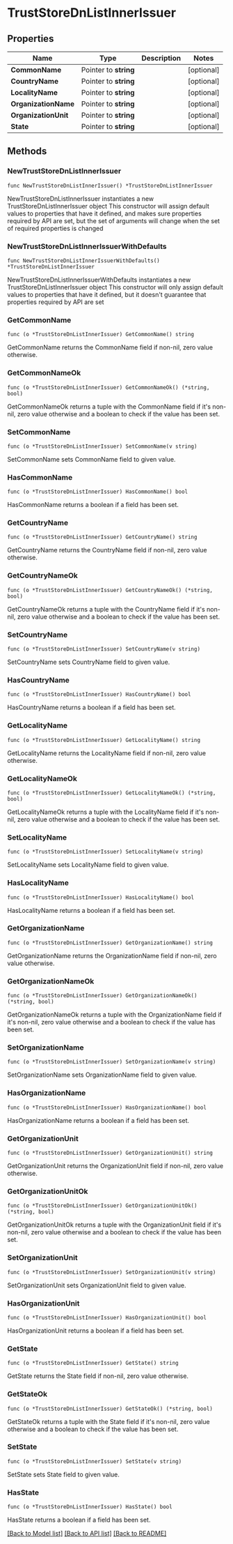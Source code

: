 # TrustStoreDnListInnerIssuer

## Properties

Name | Type | Description | Notes
------------ | ------------- | ------------- | -------------
**CommonName** | Pointer to **string** |  | [optional] 
**CountryName** | Pointer to **string** |  | [optional] 
**LocalityName** | Pointer to **string** |  | [optional] 
**OrganizationName** | Pointer to **string** |  | [optional] 
**OrganizationUnit** | Pointer to **string** |  | [optional] 
**State** | Pointer to **string** |  | [optional] 

## Methods

### NewTrustStoreDnListInnerIssuer

`func NewTrustStoreDnListInnerIssuer() *TrustStoreDnListInnerIssuer`

NewTrustStoreDnListInnerIssuer instantiates a new TrustStoreDnListInnerIssuer object
This constructor will assign default values to properties that have it defined,
and makes sure properties required by API are set, but the set of arguments
will change when the set of required properties is changed

### NewTrustStoreDnListInnerIssuerWithDefaults

`func NewTrustStoreDnListInnerIssuerWithDefaults() *TrustStoreDnListInnerIssuer`

NewTrustStoreDnListInnerIssuerWithDefaults instantiates a new TrustStoreDnListInnerIssuer object
This constructor will only assign default values to properties that have it defined,
but it doesn't guarantee that properties required by API are set

### GetCommonName

`func (o *TrustStoreDnListInnerIssuer) GetCommonName() string`

GetCommonName returns the CommonName field if non-nil, zero value otherwise.

### GetCommonNameOk

`func (o *TrustStoreDnListInnerIssuer) GetCommonNameOk() (*string, bool)`

GetCommonNameOk returns a tuple with the CommonName field if it's non-nil, zero value otherwise
and a boolean to check if the value has been set.

### SetCommonName

`func (o *TrustStoreDnListInnerIssuer) SetCommonName(v string)`

SetCommonName sets CommonName field to given value.

### HasCommonName

`func (o *TrustStoreDnListInnerIssuer) HasCommonName() bool`

HasCommonName returns a boolean if a field has been set.

### GetCountryName

`func (o *TrustStoreDnListInnerIssuer) GetCountryName() string`

GetCountryName returns the CountryName field if non-nil, zero value otherwise.

### GetCountryNameOk

`func (o *TrustStoreDnListInnerIssuer) GetCountryNameOk() (*string, bool)`

GetCountryNameOk returns a tuple with the CountryName field if it's non-nil, zero value otherwise
and a boolean to check if the value has been set.

### SetCountryName

`func (o *TrustStoreDnListInnerIssuer) SetCountryName(v string)`

SetCountryName sets CountryName field to given value.

### HasCountryName

`func (o *TrustStoreDnListInnerIssuer) HasCountryName() bool`

HasCountryName returns a boolean if a field has been set.

### GetLocalityName

`func (o *TrustStoreDnListInnerIssuer) GetLocalityName() string`

GetLocalityName returns the LocalityName field if non-nil, zero value otherwise.

### GetLocalityNameOk

`func (o *TrustStoreDnListInnerIssuer) GetLocalityNameOk() (*string, bool)`

GetLocalityNameOk returns a tuple with the LocalityName field if it's non-nil, zero value otherwise
and a boolean to check if the value has been set.

### SetLocalityName

`func (o *TrustStoreDnListInnerIssuer) SetLocalityName(v string)`

SetLocalityName sets LocalityName field to given value.

### HasLocalityName

`func (o *TrustStoreDnListInnerIssuer) HasLocalityName() bool`

HasLocalityName returns a boolean if a field has been set.

### GetOrganizationName

`func (o *TrustStoreDnListInnerIssuer) GetOrganizationName() string`

GetOrganizationName returns the OrganizationName field if non-nil, zero value otherwise.

### GetOrganizationNameOk

`func (o *TrustStoreDnListInnerIssuer) GetOrganizationNameOk() (*string, bool)`

GetOrganizationNameOk returns a tuple with the OrganizationName field if it's non-nil, zero value otherwise
and a boolean to check if the value has been set.

### SetOrganizationName

`func (o *TrustStoreDnListInnerIssuer) SetOrganizationName(v string)`

SetOrganizationName sets OrganizationName field to given value.

### HasOrganizationName

`func (o *TrustStoreDnListInnerIssuer) HasOrganizationName() bool`

HasOrganizationName returns a boolean if a field has been set.

### GetOrganizationUnit

`func (o *TrustStoreDnListInnerIssuer) GetOrganizationUnit() string`

GetOrganizationUnit returns the OrganizationUnit field if non-nil, zero value otherwise.

### GetOrganizationUnitOk

`func (o *TrustStoreDnListInnerIssuer) GetOrganizationUnitOk() (*string, bool)`

GetOrganizationUnitOk returns a tuple with the OrganizationUnit field if it's non-nil, zero value otherwise
and a boolean to check if the value has been set.

### SetOrganizationUnit

`func (o *TrustStoreDnListInnerIssuer) SetOrganizationUnit(v string)`

SetOrganizationUnit sets OrganizationUnit field to given value.

### HasOrganizationUnit

`func (o *TrustStoreDnListInnerIssuer) HasOrganizationUnit() bool`

HasOrganizationUnit returns a boolean if a field has been set.

### GetState

`func (o *TrustStoreDnListInnerIssuer) GetState() string`

GetState returns the State field if non-nil, zero value otherwise.

### GetStateOk

`func (o *TrustStoreDnListInnerIssuer) GetStateOk() (*string, bool)`

GetStateOk returns a tuple with the State field if it's non-nil, zero value otherwise
and a boolean to check if the value has been set.

### SetState

`func (o *TrustStoreDnListInnerIssuer) SetState(v string)`

SetState sets State field to given value.

### HasState

`func (o *TrustStoreDnListInnerIssuer) HasState() bool`

HasState returns a boolean if a field has been set.


[[Back to Model list]](../README.md#documentation-for-models) [[Back to API list]](../README.md#documentation-for-api-endpoints) [[Back to README]](../README.md)


